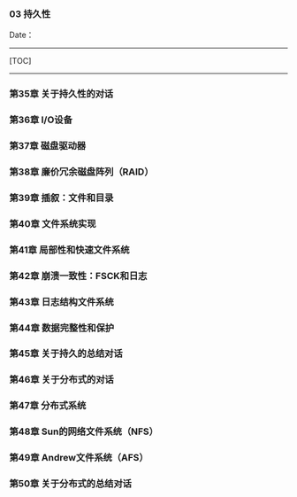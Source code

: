 ### 03 持久性

Date：

------



[TOC]



------



### 第35章 关于持久性的对话

### 第36章 I/O设备

### 第37章 磁盘驱动器

### 第38章 廉价冗余磁盘阵列（RAID）

### 第39章 插叙：文件和目录

### 第40章 文件系统实现

### 第41章 局部性和快速文件系统

### 第42章 崩溃一致性：FSCK和日志

### 第43章 日志结构文件系统

### 第44章 数据完整性和保护

### 第45章 关于持久的总结对话

### 第46章 关于分布式的对话

### 第47章 分布式系统

### 第48章 Sun的网络文件系统（NFS）

### 第49章 Andrew文件系统（AFS）

### 第50章 关于分布式的总结对话